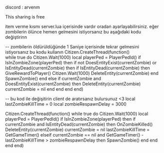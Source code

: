discord :  arvenm

This sharing is free


item verme kısmı server.lua içerisinde vardır oradan ayarlayabilirsiniz.
eğer zombilerin ölünce hemen gelmesini istiyorsanız bu aşağıdaki kodu değiştirinn 


-- zombilerin öldürüldüğünde 1 Saniye içerisinde tekrar gelmesini istiyorsanız bu kodu kullanın
Citizen.CreateThread(function()  
    while true do
        Citizen.Wait(1000)
        local playerPed = PlayerPedId()
        if IsInZombieZone(playerPed) then
            if not DoesEntityExist(currentZombie) or IsEntityDead(currentZombie) then
                if IsEntityDead(currentZombie) then
                    GiveRewardToPlayer()
                    Citizen.Wait(1000)
                    DeleteEntity(currentZombie)
                end
                SpawnZombie()
            end
        else
            if currentZombie and DoesEntityExist(currentZombie) then
                DeleteEntity(currentZombie)
                currentZombie = nil
            end
        end
    end
end)

--  bu kod ile değişitirin client de aratırsanız bulursunuz      <3
local lastZombieKillTime = 0
local zombieRespawnDelay = 3000

Citizen.CreateThread(function()
    while true do
        Citizen.Wait(1000)
        local playerPed = PlayerPedId()
        if IsInZombieZone(playerPed) then
            if currentZombie and IsEntityDead(currentZombie) then
                OnZombieKilled()
                DeleteEntity(currentZombie)
                currentZombie = nil
                lastZombieKillTime = GetGameTimer()
            elseif currentZombie == nil and GetGameTimer() - lastZombieKillTime > zombieRespawnDelay then
                SpawnZombie()
            end
        end
    end
end)

